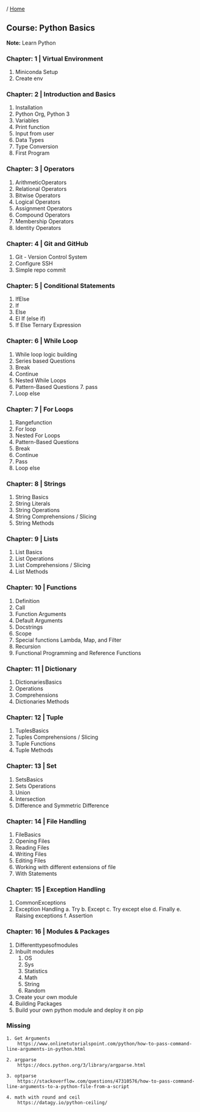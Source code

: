 / [Home](index.md)

## Course: Python Basics

**Note:** Learn Python

### Chapter: 1 | Virtual Environment
1. Miniconda Setup
2. Create env

### Chapter: 2 | Introduction and Basics
1. Installation
2. Python Org, Python 3 
3. Variables
4. Print function
5. Input from user
6. Data Types
7. Type Conversion
8. First Program

### Chapter: 3 | Operators
1. ArithmeticOperators 
2. Relational Operators 
3. Bitwise Operators
4. Logical Operators
5. Assignment Operators 
6. Compound Operators 
7. Membership Operators 
8. Identity Operators

### Chapter: 4 | Git and GitHub
1. Git - Version Control System 
2. Configure SSH 
3. Simple repo commit


### Chapter: 5 | Conditional Statements
1. IfElse
2. If
3. Else
4. El If (else if)
5. If Else Ternary Expression

### Chapter: 6 | While Loop
1. While loop logic building 
2. Series based Questions 
3. Break
4. Continue
5. Nested While Loops
6. Pattern-Based Questions 7. pass
8. Loop else

### Chapter: 7 | For Loops
1. Rangefunction
2. For loop
3. Nested For Loops
4. Pattern-Based Questions 
5. Break
6. Continue 
7. Pass
8. Loop else

### Chapter: 8 | Strings
1. String Basics
2. String Literals
1. String Operations
2. String Comprehensions / Slicing 
3. String Methods

### Chapter: 9 | Lists
1. List Basics
2. List Operations
3. List Comprehensions / Slicing 
4. List Methods

### Chapter: 10 | Functions
1. Definition
2. Call
3. Function Arguments
4. Default Arguments
5. Docstrings
6. Scope
7. Special functions Lambda, Map, and Filter
8. Recursion
9. Functional Programming and Reference Functions

### Chapter: 11 | Dictionary
1. DictionariesBasics
2. Operations
3. Comprehensions
4. Dictionaries Methods

### Chapter: 12 | Tuple
1. TuplesBasics
2. Tuples Comprehensions / Slicing 
3. Tuple Functions
4. Tuple Methods

### Chapter: 13 | Set
1. SetsBasics
2. Sets Operations
3. Union
4. Intersection
5. Difference and Symmetric Difference

### Chapter: 14 | File Handling
1. FileBasics
2. Opening Files
3. Reading Files
4. Writing Files
5. Editing Files
6. Working with different extensions of file 
7. With Statements

### Chapter: 15 | Exception Handling
1. CommonExceptions 
2. Exception Handling
	a. Try
	b. Except
	c. Try except else
	d. Finally
	e. Raising exceptions 
	f. Assertion


### Chapter: 16 | Modules & Packages
1. Differenttypesofmodules 
2. Inbuilt modules
	1. OS
	2. Sys
	3. Statistics 
	4. Math
	5. String
	6. Random
3. Create your own module
4. Building Packages
5. Build your own python module and deploy it on pip


### Missing
```
1. Get Arguments
	https://www.onlinetutorialspoint.com/python/how-to-pass-command-line-arguments-in-python.html

2. argparse
	https://docs.python.org/3/library/argparse.html

3. optparse
	https://stackoverflow.com/questions/47310576/how-to-pass-command-line-arguments-to-a-python-file-from-a-script

4. math with round and ceil
	https://datagy.io/python-ceiling/
```